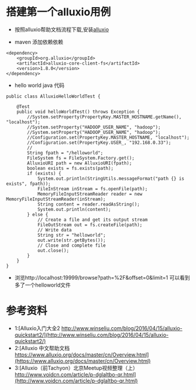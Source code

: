 # 搭建第一个alluxio用例
+ 按照alluxio帮助文档流程下载,安装[alluxio](https://www.alluxio.org/docs/1.8/cn/Getting-Started.html)

+ maven 添加依赖依赖

```
<dependency>
    <groupId>org.alluxio</groupId>
    <artifactId>alluxio-core-client-fs</artifactId>
    <version>1.8.0</version>
</dependency>
```
+ hello world java 代码

```
public class AlluxioHelloWorldTest {

    @Test
    public void helloWorldTest() throws Exception {
        //System.setProperty(PropertyKey.MASTER_HOSTNAME.getName(), "localhost");
        //System.setProperty("HADOOP_USER_NAME", "hadoop");
        //System.setProperty("HADOOP_USER_NAME", "hadoop");
        //Configuration.set(PropertyKey.MASTER_HOSTNAME, "localhost");
        //Configuration.set(PropertyKey.USER_, "192.168.0.33");
        //
        String fpath = "/helloworld";
        FileSystem fs = FileSystem.Factory.get();
        AlluxioURI path = new AlluxioURI(fpath);
        boolean exists = fs.exists(path);
        if (exists) {
            System.out.println(StringUtils.messageFormat("path {} is exists", fpath));
            FileInStream inStream = fs.openFile(path);
            MemoryFileInputStreamReader reader = new MemoryFileInputStreamReader(inStream);
            String content = reader.readAsString();
            System.out.println(content);
        } else {
            // Create a file and get its output stream
            FileOutStream out = fs.createFile(path);
            // Write data
            String str = "helloworld";
            out.write(str.getBytes());
            // Close and complete file
            out.close();
        }
    }
}
```
+ 浏览http://localhost:19999/browse?path=%2F&offset=0&limit=1 可以看到多了一个helloworld文件

# 参考资料
+ 1:[Alluxio入门大全2 http://www.winseliu.com/blog/2016/04/15/alluxio-quickstart2/](http://www.winseliu.com/blog/2016/04/15/alluxio-quickstart2/)
+ 2:[Alluxio 中文帮助文档 https://www.alluxio.org/docs/master/cn/Overview.html](https://www.alluxio.org/docs/master/cn/Overview.html)
+ 3:[Alluxio（前Tachyon）北京Meetup视频整理（上） http://www.voidcn.com/article/p-dglaltbo-qr.html](http://www.voidcn.com/article/p-dglaltbo-qr.html)